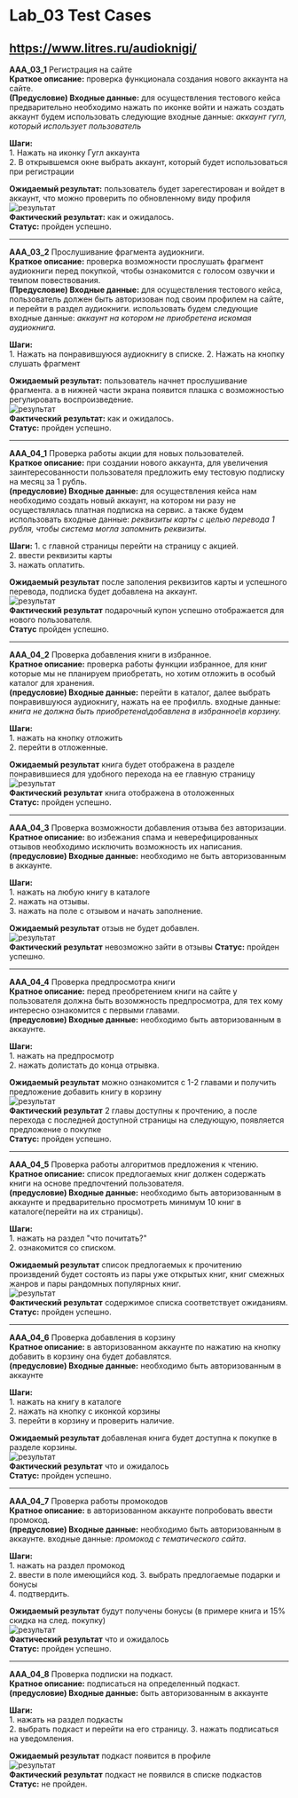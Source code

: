 # Lab_03 Test Cases
## https://www.litres.ru/audioknigi/

**AAA_03_1** Регистрация на сайте  
**Краткое  описание:** проверка функционала создания нового аккаунта на сайте.  
**(Предусловие) Входные данные:** для осуществления тестового кейса предварительно необходимо нажать по иконке войти и нажать создать аккаунт
будем использовать следующие входные данные:
*аккаунт гугл, который использует пользователь*

**Шаги:**  
    1. Нажать на иконку Гугл аккаунта  
    2. В открывшемся окне выбрать аккаунт, который будет использоваться при регистрации

**Ожидаемый результат:** пользователь будет зарегестирован и войдет в аккаунт, что можно проверить по обновленному виду профиля  
![результат](firstCase.png)  
**Фактический результат:** как и ожидалось.  
**Статус:** пройден успешно.

---

**AAA_03_2** Прослушивание фрагмента аудиокниги.  
**Краткое описание:** проверка возможности прослушать фрагмент аудиокниги перед покупкой, чтобы ознакомится с голосом озвучки и темпом повествования.  
**(Предусловие) Входные данные:** для осуществления тестового кейса, пользователь должен быть авторизован под своим профилем на сайте, и перейти в раздел аудиокниги. использовать будем следующие входные данные: *аккаунт на котором не приобретена искомая аудиокнига.*

**Шаги:**  
    1. Нажать на понравившуюся аудиокнигу в списке.
    2. Нажать на кнопку слушать фрагмент  

**Ожидаемый результат:** пользователь начнет прослушивание фрагмента. а в нижней части экрана появится плашка с возможностью регулировать воспроизведение.  
![результат](secondCase2.png)  
**Фактический результат:** как и ожидалось.  
**Статус:** пройден успешно.

---

**AAA_04_1** Проверка работы акции для новых пользователей.  
**Краткое описание:** при создании нового аккаунта, для увеличения заинтересованности пользователя предложить ему тестовую подписку на месяц за 1 рубль.  
**(предусловие) Входные данные:** для осуществления кейса нам необходимо создать новый аккаунт, на котором ни разу не осуществлялась платная подписка на сервис. а также будем использовать входные данные: *реквизиты карты с целью перевода 1 рубля, чтобы система могла запомнить реквизиты.*

**Шаги:**
    1. с главной страницы перейти на страницу с акцией.  
    2. ввести реквизиты карты  
    3. нажать оплатить.  

**Ожидаемый результат** после заполения реквизитов карты и успешного перевода, подписка будет добавлена на аккаунт.  
![результат](thirdCase.png)  
**Фактический результат** подарочный купон успешно отображается для нового пользователя.  
**Статус** пройден успешно.

---

**AAA_04_2** Проверка добавления книги в избранное.  
**Кратное описание:** проверка работы функции избранное, для книг которые мы не планируем приобретать, но хотим отложить в особый каталог для хранения.  
**(предусловие) Входные данные:** перейти в каталог, далее выбрать понравившуюся аудиокнигу, нажать на ее профилль. входные данные: *книга не должна быть приобретена\добавлена в избранное\в корзину.*

**Шаги:**  
    1. нажать на кнопку отложить  
    2. перейти в отложенные.

**Ожидаемый результат** книга будет отображена в разделе понравившиеся для удобного перехода на ее главную страницу  
![результат](4Case.png)  
**Фактический результат** книга отображена в отоложенных  
**Статус:** пройден успешно.

---

**AAA_04_3** Проверка возможности добавления отзыва без авторизации.  
**Кратное описание:** во избежания спама и неверефицированных отзывов необходимо исключить возможность их написания.  
**(предусловие) Входные данные:** необходимо не быть авторизованным в аккаунте.

**Шаги:**  
    1. нажать на любую книгу в каталоге  
    2. нажать на отзывы.  
    3. нажать на поле с отзывом и начать заполнение.

**Ожидаемый результат** отзыв не будет добавлен.  
![результат](5Case.png)  
**Фактический результат** невозможно зайти в отзывы 
**Статус:** пройден успешно.

---

**AAA_04_4** Проверка предпросмотра книги  
**Кратное описание:** перед преобретением книги на сайте у пользователя должна быть возомжность предпросмотра, для тех кому интересно ознакомится с первыми главами.    
**(предусловие) Входные данные:** необходимо быть авторизованным в аккаунте.

**Шаги:**  
    1. нажать на предпросмотр  
    2. нажать долистать до конца отрывка.

**Ожидаемый результат** можно ознакомится с 1-2 главами и получить предложение добавить книгу в корзину  
![результат](6Case.png)  
**Фактический результат** 2 главы доступны к прочтению, а после перехода с последней доступной страницы на следующую, появляется предложение о покупке  
**Статус:** пройден успешно.

---

**AAA_04_5** Проверка работы алгоритмов предложения к чтению.  
**Кратное описание:** список предлогаемых книг должен содержать книги на основе предпочтений пользователя.    
**(предусловие) Входные данные:** необходимо быть авторизованным в аккаунте и предварительно просмотреть минимум 10 книг в каталоге(перейти на их страницы).

**Шаги:**  
    1. нажать на раздел "что почитать?"  
    2. ознакомится со списком.

**Ожидаемый результат** список предлогаемых к прочитению произвдений будет состоять из пары уже открытых книг, книг смежных жанров и пары рандомных популярных книг.  
![результат](7Case.png)  
**Фактический результат** содержимое списка соответствует ожиданиям.  
**Статус:** пройден успешно.

---

**AAA_04_6** Проверка добавления в корзину   
**Кратное описание:** в авторизованном аккаунте по нажатию на кнопку добавить в корзину она будет добавлятся.  
**(предусловие) Входные данные:** необходимо быть авторизованным в аккаунте

**Шаги:**  
    1. нажать на книгу в каталоге  
    2. нажать на кнопку с иконкой корзины  
    3. перейти в корзину и проверить наличие.

**Ожидаемый результат** добавленая книга будет доступна к покупке в разделе корзины.  
![результат](8Case.png)  
**Фактический результат** что и ожидалось  
**Статус:** пройден успешно.

---

**AAA_04_7** Проверка работы промокодов   
**Кратное описание:** в авторизованном аккаунте попробовать ввести промокод.  
**(предусловие) Входные данные:** необходимо быть авторизованным в аккаунте. входные данные: *промокод с тематического сайта*.

**Шаги:**  
    1. нажать на раздел промокод  
    2. ввести в поле имеющийся код. 
    3. выбрать предлогаемые подарки и бонусы  
    4. подтвердить.

**Ожидаемый результат** будут получены бонусы (в примере книга и 15% скидка на след. покупку)  
![результат](9Case.png)  
**Фактический результат** что и ожидалось  
**Статус:** пройден успешно.

---

**AAA_04_8** Проверка подписки на подкаст.   
**Кратное описание:** подписаться на определенный подкаст.  
**(предусловие) Входные данные:** быть авторизованным в аккаунте

**Шаги:**  
    1. нажать на раздел подкасты  
    2. выбрать подкаст и перейти на его страницу. 
    3. нажать подписаться на уведомления.  

**Ожидаемый результат** подкаст появится в профиле  
![результат](10Case.png)  
**Фактический результат** подкаст не появился в списке подкастов  
**Статус:** не пройден.